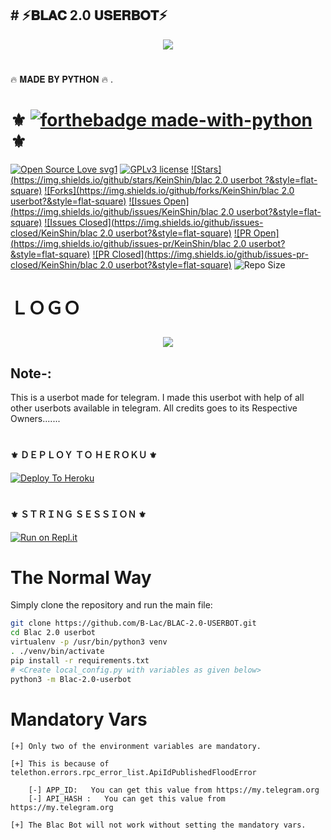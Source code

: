 
 ##     #         ⚡𝐁𝐋𝐀𝐂 2.0 𝐔𝐒𝐄𝐑𝐁𝐎𝐓⚡ 






<p align="center"><a href="https://"><img src="https://telegra.ph/file/8c771537e52046019c5dc.jpg"></a></p> 
</p>
<h1></h1>
              🔥 𝐌𝐀𝐃𝐄 𝐁𝐘 𝐏𝐘𝐓𝐇𝐎𝐍 🔥 .
<br>      

#           ⚜️ [![forthebadge made-with-python](http://ForTheBadge.com/images/badges/made-with-python.svg)](https://www.python.org/) ⚜️



[![Open Source Love svg1](https://badges.frapsoft.com/os/v1/open-source.png?v=103)]( https://github.com/B-Lac/BLAC-2.0-USERBOT/ )
[![GPLv3 license](https://img.shields.io/badge/License-GPLv3-blue.svg?&style=flat-square)]( https://github.com/B-Lac/BLAC-2.0-USERBOT/#copyright--license)
[![Stars](https://img.shields.io/github/stars/KeinShin/blac 2.0 userbot ?&style=flat-square)]( https://github.com/B-Lac/BLAC-2.0-USERBOT//stargazers)
[![Forks](https://img.shields.io/github/forks/KeinShin/blac 2.0 userbot?&style=flat-square)]( https://github.com/B-Lac/BLAC-2.0-USERBOT//network/members)
[![Issues Open](https://img.shields.io/github/issues/KeinShin/blac 2.0 userbot?&style=flat-square)]( https://github.com/B-Lac/BLAC-2.0-USERBOT//issues)
[![Issues Closed](https://img.shields.io/github/issues-closed/KeinShin/blac 2.0 userbot?&style=flat-square)]( https://github.com/KeinShin/Black-Lightning/issues?q=is:closed)
[![PR Open](https://img.shields.io/github/issues-pr/KeinShin/blac 2.0 userbot?&style=flat-square)]( https://github.com/B-Lac/BLAC-2.0-USERBOT//pulls)
[![PR Closed](https://img.shields.io/github/issues-pr-closed/KeinShin/blac 2.0 userbot?&style=flat-square)]( https://github.com/B-Lac/BLAC-2.0-USERBOT//pulls?q=is:closed)
![Repo Size](https://img.shields.io/github/https://github.com/B-Lac/BLAC-2.0-USERBOT/?style=flat-square)
<br>
                         

# ＬＯＧＯ  <p align="center"><a href="https://"><img src="https://telegra.ph/file/8c771537e52046019c5dc.jpg"></a></p> 
</p>



## Note-: 

This is a userbot made for telegram. I made this userbot with help of all other userbots available in telegram. All credits goes to its Respective Owners.......


#       <h4>⚜️ ＤＥＰＬＯＹ ＴＯ ＨＥＲＯＫＵ ⚜️</h4>


[![Deploy To Heroku](https://www.herokucdn.com/deploy/button.svg)](https://heroku.com/deploy?template=https://github.com/B-Lac/B-lac-2.0-Userbot)


# <h4>⚜️ ＳＴＲＩＮＧ ＳＥＳＳＩＯＮ ⚜️</h4>


[![Run on Repl.it](https://repl.it/badge/github/KeinShin/Black-Lightning&theme=midnight-purple)](https://replit.com/@BLACJASS/B-Lacuserbot#main.py)


# The Normal Way

Simply clone the repository and run the main file:
```sh
git clone https://github.com/B-Lac/BLAC-2.0-USERBOT.git
cd Blac 2.0 userbot 
virtualenv -p /usr/bin/python3 venv
. ./venv/bin/activate
pip install -r requirements.txt
# <Create local_config.py with variables as given below>
python3 -m Blac-2.0-userbot
```

# Mandatory Vars
```
[+] Only two of the environment variables are mandatory.

[+] This is because of telethon.errors.rpc_error_list.ApiIdPublishedFloodError

    [-] APP_ID:   You can get this value from https://my.telegram.org
    [-] API_HASH :   You can get this value from https://my.telegram.org
    
[+] The Blac Bot will not work without setting the mandatory vars.
```
